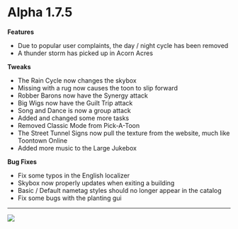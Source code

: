 Alpha 1.7.5
=======
**Features**
- Due to popular user complaints, the day / night cycle has been removed
- A thunder storm has picked up in Acorn Acres

**Tweaks**
- The Rain Cycle now changes the skybox
- Missing with a rug now causes the toon to slip forward
- Robber Barons now have the Synergy attack
- Big Wigs now have the Guilt Trip attack
- Song and Dance is now a group attack
- Added and changed some more tasks
- Removed Classic Mode from Pick-A-Toon
- The Street Tunnel Signs now pull the texture from the website, much like Toontown Online
- Added more music to the Large Jukebox

**Bug Fixes**
- Fix some typos in the English localizer
- Skybox now properly updates when exiting a building
- Basic / Default nametag styles should no longer appear in the catalog
- Fix some bugs with the planting gui

----

![](https://i.imgur.com/Xdbea6f.png)
